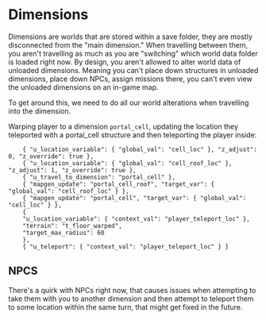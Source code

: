 # Dimensions
Dimensions are worlds that are stored within a save folder, they are mostly disconnected from the "main dimension." 
When travelling between them, you aren't travelling as much as you are "switching" which world data folder is loaded right now.
By design, you aren't allowed to alter world data of unloaded dimensions. Meaning you can't place down structures in unloaded dimensions, place down NPCs, assign missions there, you can't even view the unloaded dimensions on an in-game map.

To get around this, we need to do all our world alterations when travelling into the dimension.

Warping player to a dimension `portal_cell`, updating the location they teleported with a portal_cell structure and then teleporting the player inside:
```jsonc
    { "u_location_variable": { "global_val": "cell_loc" }, "z_adjust": 0, "z_override": true },
    { "u_location_variable": { "global_val": "cell_roof_loc" }, "z_adjust": 1, "z_override": true },
    { "u_travel_to_dimension": "portal_cell" },
    { "mapgen_update": "portal_cell_roof", "target_var": { "global_val": "cell_roof_loc" } },
    { "mapgen_update": "portal_cell", "target_var": { "global_val": "cell_loc" } },
    {
    "u_location_variable": { "context_val": "player_teleport_loc" },
    "terrain": "t_floor_warped",
    "target_max_radius": 60
    },
    { "u_teleport": { "context_val": "player_teleport_loc" } }
```

## NPCS




There's a quirk with NPCs right now, that causes issues when attempting to take them with you to another dimension and then attempt to teleport them to some location within the same turn, that might get fixed in the future.